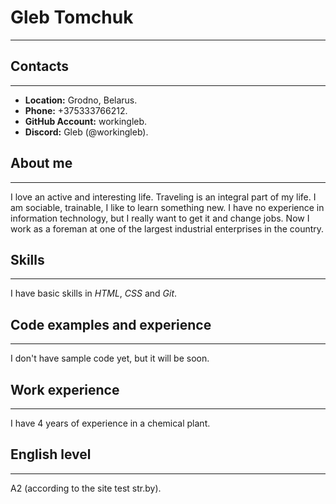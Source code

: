 # Gleb Tomchuk
***
## Contacts
***
* **Location:** Grodno, Belarus.
* **Phone:** +375333766212.
* **GitHub Account:** workingleb.
* **Discord:** Gleb (@workingleb).
## About me
***
I love an active and interesting life. Traveling is an integral part of my life. I am sociable, trainable, I like to learn something new. I have no experience in information technology, but I really want to get it and change jobs. Now I work as a foreman at one of the largest industrial enterprises in the country.
## Skills
***
I have basic skills in *HTML*, *CSS* and *Git*.
## Code examples and experience
***
I don't have sample code yet, but it will be soon.
## Work experience
***
I have 4 years of experience in a chemical plant.
## English level
***
А2 (according to the site test str.by).